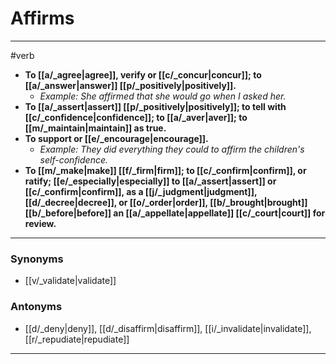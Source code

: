 # Affirms
---
#verb
- **To [[a/_agree|agree]], verify or [[c/_concur|concur]]; to [[a/_answer|answer]] [[p/_positively|positively]].**
	- _Example: She affirmed that she would go when I asked her._
- **To [[a/_assert|assert]] [[p/_positively|positively]]; to tell with [[c/_confidence|confidence]]; to [[a/_aver|aver]]; to [[m/_maintain|maintain]] as true.**
- **To support or [[e/_encourage|encourage]].**
	- _Example: They did everything they could to affirm the children's self-confidence._
- **To [[m/_make|make]] [[f/_firm|firm]]; to [[c/_confirm|confirm]], or ratify; [[e/_especially|especially]] to [[a/_assert|assert]] or [[c/_confirm|confirm]], as a [[j/_judgment|judgment]], [[d/_decree|decree]], or [[o/_order|order]], [[b/_brought|brought]] [[b/_before|before]] an [[a/_appellate|appellate]] [[c/_court|court]] for review.**
---
### Synonyms
- [[v/_validate|validate]]
### Antonyms
- [[d/_deny|deny]], [[d/_disaffirm|disaffirm]], [[i/_invalidate|invalidate]], [[r/_repudiate|repudiate]]
---

